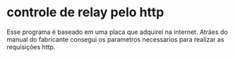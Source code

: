 # controle de relay pelo http
Esse programa é baseado em uma placa que adquirei na internet. 
Atráes do manual do fabricante consegui os parametros necessarios para realizar as requisições http.

